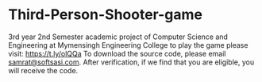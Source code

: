 # Third-Person-Shooter-game
3rd year 2nd Semester academic project of Computer Science and Engineering at Mymensingh Engineering College
to play the game please visit: https://t.ly/olQQa
To download the source code, please email samrat@softsasi.com. After verification, if we find that you are eligible, you will receive the code.
